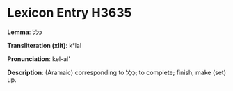 # Lexicon Entry H3635

**Lemma**: כְּלַל

**Transliteration (xlit)**: kᵉlal

**Pronunciation**: kel-al'

**Description**:
(Aramaic) corresponding to כָּלַל; to complete; finish, make (set) up.
